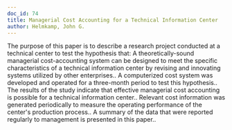 ```yaml
---
doc_id: 74
title: Managerial Cost Accounting for a Technical Information Center
author: Helmkamp, John G.
---
```


The purpose of this paper is to describe a research project conducted at a 
technical center to test the hypothesis that: A theoretically-sound managerial 
cost-accounting system can be designed to meet the specific characteristics of 
a technical information center by revising and innovating systems utilized by 
other enterprises.. A computerized cost system was developed and operated for
a three-month period to test this hypothesis.. The results of the study 
indicate that effective managerial cost accounting is possible for a technical
information center.. Relevant cost information was generated periodically to 
measure the operating performance of the center's production process.. A 
summary of the data that were reported regularly to management is presented 
in this paper..